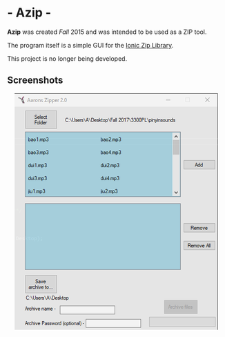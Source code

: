 # - Azip -
**Azip** was created *Fall* 2015 and was intended to be used as a ZIP tool.

The program itself is a simple GUI for the [Ionic Zip Library](https://documentation.help/DotNetZip/).

This project is no longer being developed.
## Screenshots
<p align="center">
<img src="https://raw.githubusercontent.com/aaprather/Azip/master/screen1.png">
</p>
